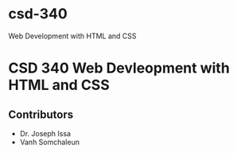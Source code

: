# csd-340
Web Development with HTML and CSS
# CSD 340 Web Devleopment with HTML and CSS
## Contributors 
- Dr. Joseph Issa
- Vanh Somchaleun
